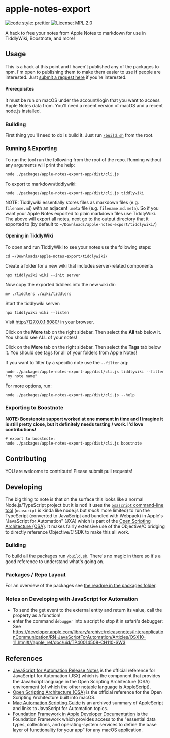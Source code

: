 # apple-notes-export

[![code style: prettier](https://img.shields.io/badge/code_style-prettier-ff69b4.svg?style=flat-square)](https://github.com/prettier/prettier)
[![License: MPL 2.0](https://img.shields.io/badge/License-MPL%202.0-brightgreen.svg)](https://opensource.org/licenses/MPL-2.0)

A hack to free your notes from Apple Notes to markdown for use in TiddlyWiki, Boostnote, and more!

## Usage

This is a hack at this point and I haven't published any of the packages to npm. I'm open to publishing them to make them easier to use if people are interested. Just [submit a request here](https://github.com/activescott/apple-notes-export/issues) if you're interested.

#### Prerequisites

It must be run on macOS under the account/login that you want to access Apple Notes data from.
You'll need a recent version of macOS and a recent node.js installed.

### Building

First thing you'll need to do is build it. Just run [`/build.sh`](blob/master/build.sh) from the root.

### Running & Exporting

To run the tool run the following from the root of the repo. Running without any arguments will print the help:

    node ./packages/apple-notes-export-app/dist/cli.js

To export to markdown/tiddlywiki:

    node ./packages/apple-notes-export-app/dist/cli.js tiddlywiki

NOTE: Tiddlywiki essentially stores files as markdown files (e.g. `filename.md`) with an adjacent `.meta` file (e.g. `filename.md.meta`). So if you want your Apple Notes exported to plain markdown files use TiddlyWiki.
The above will export all notes, next go to the output directory that it exported to (by default to `~/Downloads/apple-notes-export/tiddlywiki/`)

#### Opening in TiddlyWiki

To open and run TiddlyWiki to see your notes use the following steps:

    cd ~/Downloads/apple-notes-export/tiddlywiki/

Create a folder for a new wiki that includes server-related components

    npx tiddlywiki wiki --init server

Now copy the exported tiddlers into the new wiki dir:

    mv ./tiddlers ./wiki/tiddlers

Start the tiddlywiki server:

    npx tiddlywiki wiki --listen

Visit http://127.0.0.1:8080/ in your browser.

Click on the **More** tab on the right sidebar. Then select the **All** tab below it. You should see ALL of your notes!

Click on the **More** tab on the right sidebar. Then select the **Tags** tab below it. You should see tags for all of your folders from Apple Notes!

If you want to filter by a specific note use the `--filter` arg:

    node ./packages/apple-notes-export-app/dist/cli.js tiddlywiki --filter "my note name"

For more options, run:

    node ./packages/apple-notes-export-app/dist/cli.js --help

### Exporting to Boostnote

**NOTE: Boostenote support worked at one moment in time and I imagine it is still pretty close, but it definitely needs testing / work. I'd love contributions!**

    # export to boostnote:
    node ./packages/apple-notes-export-app/dist/cli.js boostnote

## Contributing

YOU are welcome to contribute! Please submit pull requests!

## Developing

The big thing to note is that on the surface this looks like a normal Node.js/TypeScript project but it is not! It uses the [`osascript` command-line tool](https://support.apple.com/guide/terminal/automate-tasks-using-applescript-and-terminal-trml1003/mac) (`osascript` is kinda like node.js but _much_ more limited) to run the TypeScript (converted to JavaScript and bundled with Webpack) in Apple's "JavaScript for Automation" (JXA) which is part of the [Open Scripting Architecture (OSA)](https://developer.apple.com/library/archive/documentation/AppleScript/Conceptual/AppleScriptX/Concepts/osa.html#//apple_ref/doc/uid/TP40001571). It makes fairly extensive use of the Objective/C bridging to directly reference Objective/C SDK to make this all work.

### Building

To build all the packages run [`/build.sh`](blob/master/build.sh). There's no magic in there so it's a good reference to understand what's going on.

### Packages / Repo Layout

For an overview of the packages see [the readme in the packages folder](blob/master/packages/readme.md).

### Notes on Developing with JavaScript for Automation

- To send the get event to the external entity and return its value, call the property as a function!
- enter the command `debugger` into a script to stop it in safari's debugger: See https://developer.apple.com/library/archive/releasenotes/InterapplicationCommunication/RN-JavaScriptForAutomation/Articles/OSX10-11.html#//apple_ref/doc/uid/TP40014508-CH110-SW3

## References

- [JavaScript for Automation Release Notes](https://developer.apple.com/library/archive/releasenotes/InterapplicationCommunication/RN-JavaScriptForAutomation/Articles/Introduction.html#//apple_ref/doc/uid/TP40014508-CH111-SW1) is the official reference for JavaScript for Automation (JSX) which is the component that provides the JavaScript language in the Open Scripting Architecture (OSA) environment (of which the other notable language is AppleScript).
- [Open Scripting Architecture (OSA)](https://developer.apple.com/library/archive/documentation/AppleScript/Conceptual/AppleScriptX/Concepts/osa.html#//apple_ref/doc/uid/TP40001571) is the official reference for the Open Scripting Architecture built into macOS.
- [Mac Automation Scripting Guide](https://developer.apple.com/library/archive/documentation/LanguagesUtilities/Conceptual/MacAutomationScriptingGuide/index.html#//apple_ref/doc/uid/TP40016239-CH56-SW1) is an archived summary of AppleScript and links to JavaScript for Automation topics.
- [Foundation Framework in Apple Developer Documentation](https://developer.apple.com/documentation/foundation?language=objc) is the Foundation Framework which provides access to the "essential data types, collections, and operating-system services to define the base layer of functionality for your app" for any macOS application.
